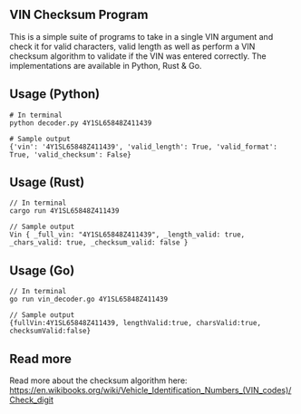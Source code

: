 ## VIN Checksum Program

This is a simple suite of programs to take in a single VIN argument and check it for valid characters, valid length as well as perform a VIN checksum algorithm to validate if the VIN was entered correctly. The implementations are available in Python, Rust & Go.


## Usage (Python)


```
# In terminal
python decoder.py 4Y1SL65848Z411439

# Sample output
{'vin': '4Y1SL65848Z411439', 'valid_length': True, 'valid_format': True, 'valid_checksum': False}
```


## Usage (Rust)

```
// In terminal
cargo run 4Y1SL65848Z411439

// Sample output
Vin { _full_vin: "4Y1SL65848Z411439", _length_valid: true, _chars_valid: true, _checksum_valid: false }
```

## Usage (Go)

```
// In terminal
go run vin_decoder.go 4Y1SL65848Z411439

// Sample output
{fullVin:4Y1SL65848Z411439, lengthValid:true, charsValid:true, checksumValid:false}
```


## Read more
Read more about the checksum algorithm here: https://en.wikibooks.org/wiki/Vehicle_Identification_Numbers_(VIN_codes)/Check_digit

